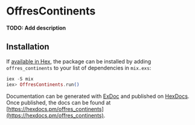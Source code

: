 # OffresContinents

**TODO: Add description**

## Installation

If [available in Hex](https://hex.pm/docs/publish), the package can be installed
by adding `offres_continents` to your list of dependencies in `mix.exs`:

```elixir
iex -S mix
iex> OffresContinents.run()
```

Documentation can be generated with [ExDoc](https://github.com/elixir-lang/ex_doc)
and published on [HexDocs](https://hexdocs.pm). Once published, the docs can
be found at [https://hexdocs.pm/offres_continents](https://hexdocs.pm/offres_continents).

